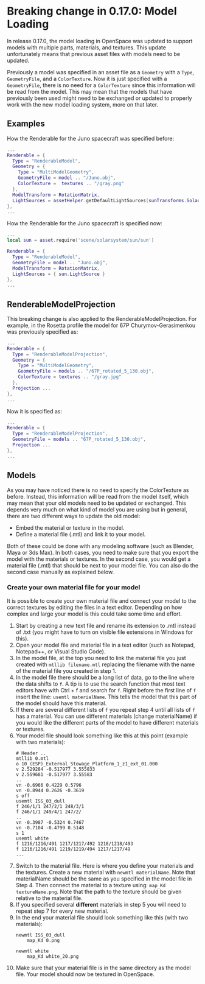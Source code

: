 # Breaking change in 0.17.0: Model Loading
In release 0.17.0, the model loading in OpenSpace was updated to support models with multiple parts, materials, and textures. This update unfortunately means that previous asset files with models need to be updated.

Previously a model was specified in an asset file as a `Geometry` with a `Type`, `GeometryFile`, and a `ColorTexture`. Now it is just specified with a `GeometryFile`, there is no need for a `ColorTexture` since this information will be read from the model. This may mean that the models that have previously been used might need to be exchanged or updated to properly work with the new model loading system, more on that later.


## Examples
How the Renderable for the Juno spacecraft was specified before:
```lua
...
Renderable = {
  Type = "RenderableModel",
  Geometry = {
    Type = "MultiModelGeometry",
    GeometryFile = model .. "/Juno.obj",
    ColorTexture =  textures .. "/gray.png"
  },
  ModelTransform = RotationMatrix,
  LightSources = assetHelper.getDefaultLightSources(sunTransforms.SolarSystemBarycenter.Identifier)
},
...
```

How the Renderable for the Juno spacecraft is specified now:
```lua
...
local sun = asset.require('scene/solarsystem/sun/sun')

Renderable = {
  Type = "RenderableModel",
  GeometryFile = model .. "Juno.obj",
  ModelTransform = RotationMatrix,
  LightSources = { sun.LightSource }
},
...
```


## RenderableModelProjection
This breaking change is also applied to the RenderableModelProjection. For example, in the Rosetta profile the model for 67P Churymov-Gerasimenkou was previously specified as:
```lua
...
Renderable = {
  Type = "RenderableModelProjection",
  Geometry = {
    Type = "MultiModelGeometry",
    GeometryFile = models .. "/67P_rotated_5_130.obj",
    ColorTexture = textures .. "/gray.jpg"
  },
  Projection ...
},
...
```

Now it is specified as:
```lua
...
Renderable = {
  Type = "RenderableModelProjection",
  GeometryFile = models .. "67P_rotated_5_130.obj",
  Projection ...
},
...
```


## Models
As you may have noticed there is no need to specify the ColorTexture as before. Instead, this information will be read from the model itself, which may mean that your old models need to be updated or exchanged. This depends very much on what kind of model you are using but in general, there are two different ways to update the old model:
  - Embed the material or texture in the model.
  - Define a material file (.mtl) and link it to your model.

Both of these could be done with any modeling software (such as Blender, Maya or 3ds Max). In both cases, you need to make sure that you export the model with the materials or textures. In the second case, you would get a material file (.mtl) that should be next to your model file. You can also do the second case manually as explained below.

### Create your own material file for your model
It is possible to create your own material file and connect your model to the correct textures by editing the files in a text editor. Depending on how complex and large your model is this could take some time and effort.
  1. Start by creating a new text file and rename its extension to .mtl instead of .txt (you might have to turn on visible file extensions in Windows for this).
  1. Open your model file and material file in a text editor (such as Notepad, Notepad++, or Visual Studio Code).
  1. In the model file, at the top you need to link the material file you just created with `mtllib filename.mtl` replacing the filename with the name of the material file you created in step 1.
  1. In the model file there should be a long list of data, go to the line where the data shifts to `f`. A tip is to use the search function that most text editors have with Ctrl + f and search for `f`. Right before the first line of `f` insert the line: `usemtl materialName`. This tells the model that this part of the model should have this material.
  1. If there are several different lists of `f` you repeat step 4 until all lists of `f` has a material. You can use different materials (change materialName) if you would like the different parts of the model to have different materials or textures.
  1. Your model file should look something like this at this point (example with two materials):
     ```
     # Header ..
     mtllib 0.mtl
     o 10_(ESP)_External_Stowage_Platform_1_z1_ext_01.000
     v 2.529284 -0.517977 3.555833
     v 2.559681 -0.517977 3.55583
     ..
     vn -0.6966 0.4229 0.5796
     vn -0.8944 0.2626 -0.3619
     s off
     usemtl ISS_03_dull
     f 246/1/1 247/2/1 248/3/1
     f 246/1/1 249/4/1 247/2/
     ..
     vn -0.3987 -0.5324 0.7467
     vn -0.7104 -0.4799 0.5148
     s 1
     usemtl white
     f 1216/1216/491 1217/1217/492 1218/1218/493
     f 1216/1216/491 1219/1219/494 1217/1217/49
     ...
     ```
  1. Switch to the material file. Here is where you define your materials and the textures. Create a new material with `newmtl materialName`. Note that materialName should be the same as you specified in the model file in Step 4. Then connect the material to a texture using: `map_Kd textureName.png`. Note that the path to the texture should be given relative to the material file.
  1. If you specified several **different** materials in step 5 you will need to repeat step 7 for every new material.
  1. In the end your material file should look something like this (with two materials):
     ```
     newmtl ISS_03_dull
         map_Kd 0.png

     newmtl white
         map_Kd white_20.png
     ```
  1. Make sure that your material file is in the same directory as the model file. Your model should now be textured in OpenSpace.
